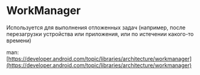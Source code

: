 # WorkManager

Используется для выполнения отложенных задач (например, после перезагрузки устройства или приложения, или по истечении какого-то времени)

man: [https://developer.android.com/topic/libraries/architecture/workmanager](https://developer.android.com/topic/libraries/architecture/workmanager)
